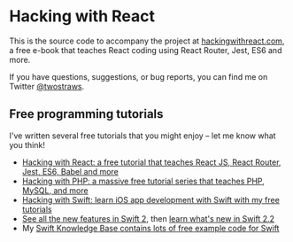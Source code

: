 # Hacking with React
This is the source code to accompany the project at [hackingwithreact.com](https://www.hackingwithreact.com), a free e-book that teaches React coding using React Router, Jest, ES6 and more.

If you have questions, suggestions, or bug reports, you can find me on Twitter [@twostraws](http://www.twitter.com/twostraws).


## Free programming tutorials

I've written several free tutorials that you might enjoy – let me know what you think!

- [Hacking with React: a free tutorial that teaches React JS, React Router, Jest, ES6, Babel and more](http://www.hackingwithreact.com)
- [Hacking with PHP: a massive free tutorial series that teaches PHP, MySQL, and more](http://www.hackingwithphp.com)
- [Hacking with Swift: learn iOS app development with Swift with my free tutorials](https://www.hackingwithswift.com)
- [See all the new features in Swift 2](https://www.hackingwithswift.com/swift2), then [learn what's new in Swift 2.2](https://www.hackingwithswift.com/swift2-2)
- My [Swift Knowledge Base contains lots of free example code for Swift](https://www.hackingwithswift.com/example-code)
